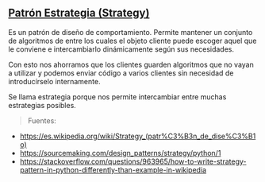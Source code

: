 ## [Patrón Estrategia (Strategy)](https://es.wikipedia.org/wiki/Strategy_(patr%C3%B3n_de_dise%C3%B1o))
Es un patrón de diseño de comportamiento. Permite mantener un conjunto de algoritmos de entre los cuales el objeto cliente puede escoger aquel que le conviene e intercambiarlo dinámicamente según sus necesidades.

Con esto nos ahorramos que los clientes guarden algoritmos que no vayan a utilizar y podemos enviar código a varios clientes sin necesidad de introducírselo internamente.

Se llama estrategia porque nos permite intercambiar entre muchas estrategias posibles.

>Fuentes:
- https://es.wikipedia.org/wiki/Strategy_(patr%C3%B3n_de_dise%C3%B1o)
- https://sourcemaking.com/design_patterns/strategy/python/1
- https://stackoverflow.com/questions/963965/how-to-write-strategy-pattern-in-python-differently-than-example-in-wikipedia